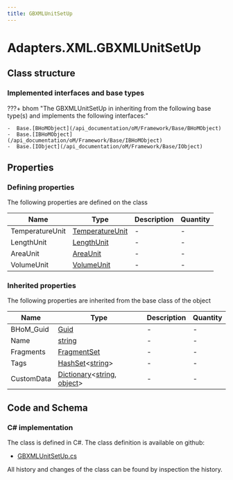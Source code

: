 ```yaml
---
title: GBXMLUnitSetUp
---
```


# Adapters.XML.GBXMLUnitSetUp



## Class structure

### Implemented interfaces and base types

???+ bhom "The GBXMLUnitSetUp in inheriting from the following base type(s) and implements the following interfaces:"

    -  Base.[BHoMObject](/api_documentation/oM/Framework/Base/BHoMObject)
    -  Base.[IBHoMObject](/api_documentation/oM/Framework/Base/IBHoMObject)
    -  Base.[IObject](/api_documentation/oM/Framework/Base/IObject)


## Properties



### Defining properties

The following properties are defined on the class

| Name             | Type             | Description      | Quantity         |
|------------------|------------------|------------------|------------------|
| TemperatureUnit | [TemperatureUnit](/api_documentation/oM/Adapter/Adapters/XML/TemperatureUnit) | - | - |
| LengthUnit | [LengthUnit](/api_documentation/oM/Adapter/Adapters/XML/LengthUnit) | - | - |
| AreaUnit | [AreaUnit](/api_documentation/oM/Adapter/Adapters/XML/AreaUnit) | - | - |
| VolumeUnit | [VolumeUnit](/api_documentation/oM/Adapter/Adapters/XML/VolumeUnit) | - | - |


### Inherited properties
The following properties are inherited from the base class of the object

| Name             | Type             | Description      | Quantity         |
|------------------|------------------|------------------|------------------|
| BHoM_Guid | [Guid](https://learn.microsoft.com/en-us/dotnet/api/System.Guid?view=netstandard-2.0) | - | - |
| Name | [string](https://learn.microsoft.com/en-us/dotnet/api/System.String?view=netstandard-2.0) | - | - |
| Fragments | [FragmentSet](/api_documentation/oM/Framework/Base/FragmentSet) | - | - |
| Tags | [HashSet](https://learn.microsoft.com/en-us/dotnet/api/System.Collections.Generic.HashSet-1?view=netstandard-2.0)&lt;[string](https://learn.microsoft.com/en-us/dotnet/api/System.String?view=netstandard-2.0)&gt; | - | - |
| CustomData | [Dictionary](https://learn.microsoft.com/en-us/dotnet/api/System.Collections.Generic.Dictionary-2?view=netstandard-2.0)&lt;[string](https://learn.microsoft.com/en-us/dotnet/api/System.String?view=netstandard-2.0), [object](https://learn.microsoft.com/en-us/dotnet/api/System.Object?view=netstandard-2.0)&gt; | - | - |


## Code and Schema

### C# implementation

The class is defined in C#. The class definition is available on github:

- [GBXMLUnitSetUp.cs](https://github.com/BHoM/XML_Toolkit/blob/develop/XML_oM/GBXML/GBXMLUnitSetUp.cs)

All history and changes of the class can be found by inspection the history.
